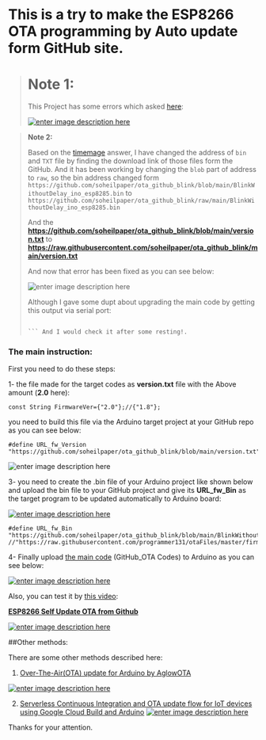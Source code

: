 # This is a try to make the ESP8266 OTA programming by Auto update form GitHub site.

>  # **Note 1:**
> 
> This Project has some errors which asked [here][1]:
> 
> [![enter image description here][2]][2]


> **Note 2:**
> 
> Based on the
> [timemage](https://arduino.stackexchange.com/users/70020/timemage)
> answer, I have changed the address of `bin` and `TXT` file by finding
> the download link of those files form the GitHub. And it has been
> working by changing the `blob` part of address to `raw`, so the bin
> address changed form
> `https://github.com/soheilpaper/ota_github_blink/blob/main/BlinkWithoutDelay_ino_esp8285.bin`
> to
> `https://github.com/soheilpaper/ota_github_blink/raw/main/BlinkWithoutDelay_ino_esp8285.bin`
> 
> And the
> **https://github.com/soheilpaper/ota_github_blink/blob/main/version.txt**
> to 
> **https://raw.githubusercontent.com/soheilpaper/ota_github_blink/main/version.txt**
> 
> 
> And now that error has been fixed as you can see below:
> 
> ![enter image description here](https://i.stack.imgur.com/z6cw8.png)
> 
> Although I gave some dupt about upgrading the main code by getting
> this output via serial port:
> 
> ``` Device already on latest firmware version
> 
> ``` And I would check it after some resting!.


### The main instruction:

First you need to do these steps:

1- the file made for the target codes as **version.txt** file with the Above amount (**2.0** here):

```
const String FirmwareVer={"2.0"};//{"1.8"};

```
you need to build this file via the Arduino target project at your GitHub repo as you can see below:
```
#define URL_fw_Version "https://github.com/soheilpaper/ota_github_blink/blob/main/version.txt"

```

![enter image description here](https://i.stack.imgur.com/lqGKs.png)


3- you need to create the .bin file of your Arduino project like shown below and upload the bin file to your GitHub project and give its  **URL_fw_Bin** as the target program to be updated automatically to Arduino board:

[![enter image description here][3]][3]


    #define URL_fw_Bin "https://github.com/soheilpaper/ota_github_blink/blob/main/BlinkWithoutDelay.ino.esp8285.bin" //"https://raw.githubusercontent.com/programmer131/otaFiles/master/firmware.bin"

4- Finally upload [the main code][4] (GitHub_OTA Codes) to Arduino as you can see below:

[![enter image description here][5]][5]

Also, you can test it by [this video][6]:

[**ESP8266 Self Update OTA from Github**][6]


[![enter image description here][7]][7]


##Other methods:

There are some other methods described here:

 1. [Over-The-Air(OTA) update for Arduino by AglowOTA][8]

[![enter image description here][9]][9]

 2. [Serverless Continuous Integration and OTA update flow for IoT
    devices using Google Cloud Build and Arduino][10]
[![enter image description here][11]][11]

Thanks for your attention.


  [1]: https://arduino.stackexchange.com/questions/80890/error-101-server-did-not-report-size-from-ota-upgrade-framework-via-git-hub
  [2]: https://i.stack.imgur.com/8r8sI.png
  [3]: https://i.stack.imgur.com/LwYE9.png
  [4]: https://github.com/soheilpaper/ota_github_blink/blob/main/ESP_OTA_Github.ino
  [5]: https://i.stack.imgur.com/z72Rc.png
  [6]: https://www.youtube.com/watch?v=FuY6BobS-1k&feature=youtu.be
  [7]: https://i.stack.imgur.com/rUttb.png
  [8]: https://medium.com/@aglowbytickle/over-the-air-ota-for-arduino-by-aglowota-205eac78e664
  [9]: https://i.stack.imgur.com/pROfj.png
  [10]: https://medium.com/google-cloud/serverless-continuous-integration-and-ota-update-flow-using-google-cloud-build-and-arduino-d5e1cda504bf
  [11]: https://i.stack.imgur.com/9uXUO.png


